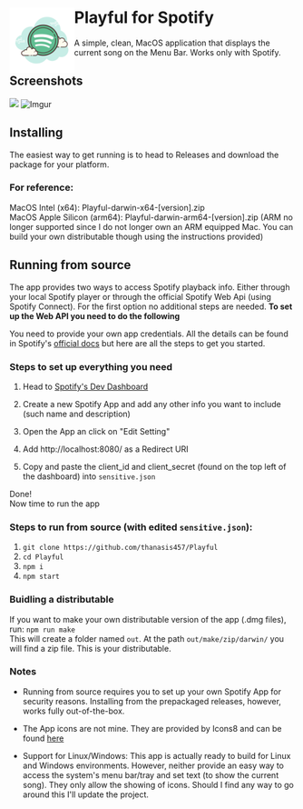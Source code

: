 # <img src="icons/app.png" align="left" width="114"/> Playful for Spotify

A simple, clean, MacOS application that displays the current song on the Menu Bar. Works only with Spotify.

## Screenshots
![](https://i.imgur.com/fIKt0BV.png)
![Imgur](https://i.imgur.com/mLmM4ad.png)

## Installing

The easiest way to get running is to head to Releases and download the package for your platform.

### For reference:

MacOS Intel (x64): Playful-darwin-x64-[version].zip  
MacOS Apple Silicon (arm64): Playful-darwin-arm64-[version].zip (ARM no longer supported since I do not longer own an ARM equipped Mac. You can build your own distributable though using the instructions provided)

## Running from source

The app provides two ways to access Spotify playback info. Either through your local Spotify player or through the official Spotify Web Api (using Spotify Connect). For the first option no additional steps are needed. <b>To set up the Web API you need to do the following</b>

You need to provide your own app credentials. All the details can be found in Spotify's [official docs](https://developer.spotify.com/documentation/web-api/) but here are all the steps to get you started.

### Steps to set up everything you need

1. Head to [Spotify's Dev Dashboard](https://developer.spotify.com/dashboard)

2. Create a new Spotify App and add any other info you want to include (such name and description)

3. Open the App an click on "Edit Setting"

4. Add http://localhost:8080/ as a Redirect URI

5. Copy and paste the client_id and client_secret (found on the top left of the dashboard) into `sensitive.json`

Done!  
Now time to run the app

### Steps to run from source (with edited `sensitive.json`):

1. `git clone https://github.com/thanasis457/Playful`
2. `cd Playful`
3. `npm i`
4. `npm start`

### Buidling a distributable

If you want to make your own distributable version of the app (.dmg files), run:
`npm run make`  
This will create a folder named `out`. At the path `out/make/zip/darwin/` you will find a zip file. This is your distributable.

### Notes

- Running from source requires you to set up your own Spotify App for security reasons.
Installing from the prepackaged releases, however, works fully out-of-the-box.

- The App icons are not mine. They are provided by Icons8 and can be found [here](https://icons8.com/icon/116726/spotify)

- Support for Linux/Windows: This app is actually ready to build for Linux and Windows environments. However, neither provide an easy way to access the system's menu bar/tray and set text (to show the current song). They only allow the showing of icons. Should I find any way to go around this I'll update the project.
